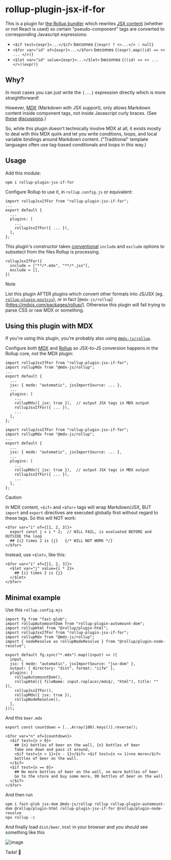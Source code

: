 # rollup-plugin-jsx-if-for
This is a plugin for [the Rollup bundler](https://rollupjs.org) which
rewrites [JSX content](https://react.dev/learn/writing-markup-with-jsx)
(whether or not React is used) so certain "pseudo-component" tags are
converted to corresponding Javascript expressions:

- `<$if test={expr}>...</$if>` becomes `{(expr) ? <>...</> : null}`
- `<$for var="id" of={expr}>...</$for>` becomes `{(expr).map((id) => <> ... </>)}`
- `<$let var="id" value={expr}>...</$let>` becomes `{((id) => <> ... </>)(expr)}`

## Why?

In most cases you can just write the `{...}` expression directly which is
more straightforward!

However, [MDX](https://mdxjs.com/) (Markdown with JSX support),
only allows Markdown content inside component tags, not inside Javascript
curly braces. (See
[these](https://github.com/orgs/mdx-js/discussions/2581)
[discussions](https://github.com/orgs/mdx-js/discussions/2276).)

So, while this plugin doesn't technically involve MDX at all, it exists
mostly to deal with this MDX quirk and let you write conditions, loops,
and local variable bindings around Markdown content. ("Traditional" template
languages often use tag-based conditionals and loops in this way.)

## Usage

Add this module:
```
npm i rollup-plugin-jsx-if-for
```

Configure Rollup to use it, in `rollup.config.js` or equivalent:
```
import rollupJsxIfFor from "rollup-plugin-jsx-if-for";
...
export default {
  ...
  plugins: [
    ...
    rollupJsxIfFor({ ... }),
  ],
};
```

This plugin's constructor takes
[conventional](https://rollupjs.org/plugin-development/#transformers)
`include` and `exclude` options to subselect from the files
Rollup is processing.

```
rollupJsxIfFor({
  include = ["**/*.mdx", "**/*.jsx"],
  exclude = [],
})
```


> [!NOTE]
> List this plugin AFTER plugins which convert other formats into JS/JSX (eg.
> [`rollup-plugin-postcss`](https://github.com/egoist/rollup-plugin-postcss#readme)),
> or in fact [`@mdx-js/rollup`](https://mdxjs.com/packages/rollup/].
> Otherwise this plugin will fail trying to parse CSS or raw MDX or something.

## Using this plugin with MDX

If you're using this plugin, you're probably also using
[`@mdx-js/rollup`](https://mdxjs.com/packages/rollup/).

Configure both
[MDX](https://mdxjs.com/packages/mdx/#processoroptions)
and
[Rollup](https://rollupjs.org/configuration-options/#jsx)
so JSX-to-JS conversion happens in the Rollup core, not the MDX plugin:

```
import rollupJsxIfFor from "rollup-plugin-jsx-if-for";
import rollupMdx from "@mdx-js/rollup";
...
export default {
  ...
  jsx: { mode: "automatic", jsxImportSource: ... },
  ...
  plugins: [
    ...
    rollupMdx({ jsx: true }),  // output JSX tags in MDX output
    rollupJsxIfFor({ ... }),
    ...
  ],
};
```
```
import rollupJsxIfFor from "rollup-plugin-jsx-if-for";
import rollupMdx from "@mdx-js/rollup";
...
export default {
  ...
  jsx: { mode: "automatic", jsxImportSource: ... },
  ...
  plugins: [
    ...
    rollupMdx({ jsx: true }),  // output JSX tags in MDX output
    rollupJsxIfFor({ ... }),
    ...
  ],
};
```

> [!CAUTION]
> In MDX content, `<$if>` and `<$for>` tags will wrap Markdown/JSX,
> BUT `import` and `export` directives are executed globally first without
> regard to these tags. So this will NOT work:
> ```mdx
> <$for var="i" of={[1, 2, 3]}>
>   export const j = i * 2;  // WILL FAIL, is evaluated BEFORE and OUTSIDE the loop
>   ## {i} times 2 is {j}   {/* WILL NOT WORK */}
> </$for>
> ```
>
> Instead, use `<$let>`, like this:
> ```mdx
> <$for var="i" of={[1, 2, 3]}>
>   <$let var="j" value={i * 2}>
>     ## {i} times 2 is {j}
>   </$let>
> </$for>
> ```

## Minimal example

Use this `rollup.config.mjs`

```
import fg from "fast-glob";
import rollupAutomountDom from "rollup-plugin-automount-dom";
import rollupHtml from "@rollup/plugin-html";
import rollupJsxIfFor from "rollup-plugin-jsx-if-for";
import rollupMdx from "@mdx-js/rollup";
import { nodeResolve as rollupNodeResolve } from "@rollup/plugin-node-resolve";

export default fg.sync("*.mdx").map((input) => ({
  input,
  jsx: { mode: "automatic", jsxImportSource: "jsx-dom" },
  output: { directory: "dist", format: "iife" },
  plugins: [
    rollupAutomountDom(),
    rollupHtml({ fileName: input.replace(/mdx$/, "html"), title: "" }),
    rollupJsxIfFor(),
    rollupMdx({ jsx: true }),
    rollupNodeResolve(),
  ],
}));
```

And this `beer.mdx`

```
export const countdown = [...Array(100).keys()].reverse();

<$for var="n" of={countdown}>
  <$if test={n > 0}>
    ## {n} bottles of beer on the wall, {n} bottles of beer
    Take one down and pass it around,
    <$if test={n > 1}>{n - 1}</$if> <$if test={n <= 1)>no more</$if>
    bottles of beer on the wall.
  </$if>
  <$if test={n == 0}>
    ## No more bottles of beer on the wall, no more bottles of beer
    Go to the store and buy some more, 99 bottles of beer on the wall
  </$if>
</$for>
```

And then run

```
npm i fast-glob jsx-dom @mdx-js/rollup rollup rollup-plugin-automount-dom @rollup/plugin-html rollup-plugin-jsx-if-for @rollup/plugin-node-resolve
npx rollup -c
```

And finally load `dist/beer.html` in your browser and you should see something like this

![image](https://github.com/user-attachments/assets/18db5fb4-bfc6-4eed-883e-530b8c6a65c0)

Tada! 🍺
